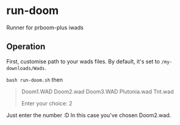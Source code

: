 # run-doom
Runner for prboom-plus iwads

## Operation
First, customise path to your wads files. By default, it's set to `/my-downloads/Wads`.

`bash run-doom.sh`
then 

>Doom1.WAD  Doom2.wad  Doom3.WAD  Plutonia.wad  Tnt.wad
>
>Enter your choice: 2

Just enter the number :D In this case you've chosen Doom2.wad.
